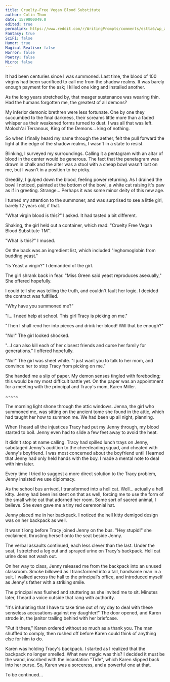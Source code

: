 ```yaml
---
title: Cruelty-Free Vegan Blood Substitute
author: Colin Thom
date: 1579800049.0
edited: true
permalink: https://www.reddit.com/r/WritingPrompts/comments/estta6/wp_as_a_demon_youre_quite_familiar_with_wouldbe/
Fantasy: true
SciFi: false
Humor: true
Magical Realism: false
Horror: false
Poetry: false
Micro: false
---
```

It had been centuries since I was summoned. Last time, the blood of 100 virgins had been sacrificed to call me from the shadow realms. It was barely enough payment for the ask; I killed one king and installed another.

As the long years stretched by, that meager sustenance was wearing thin. Had the humans forgotten me, the greatest of all demons?

My inferior demonic brethren were less fortunate. One by one they succumbed to the final darkness, their screams little more than a faded whisper as their weakened forms turned to dust. I was all that was left. Moloch'ai Terranous, King of the Demons... king of nothing.

So when I finally heard my name through the aether, felt the pull forward the light at the edge of the shadow realms, I wasn't in a state to resist.

Blinking, I surveyed my surroundings. Calling it a pentagram with an altar of blood in the center would be generous. The fact that the penetagram was drawn in chalk and the alter was a stool with a cheap bowl wasn't lost on me, but I wasn't in a position to be picky.

Greedily, I gulped down the blood, feeling power returning. As I drained the bowl I noticed, painted at the bottom of the bowl, a white cat raising it's paw as if in greeting. Strange... Perhaps it was some minor deity of this new age.

I turned my attention to the summoner, and was surprised to see a little girl, barely 12 years old, if that.

"What virgin blood is this?" I asked. It had tasted a bit different.

Shaking, the girl held out a container, which read: "Cruelty Free Vegan Blood Substitute TM".

"What is this?" I mused.

On the back was an ingredient list, which included "leghomoglobin from budding yeast."

"Is Yeast a virgin?" I demanded of the girl.

The girl shrank back in fear. "Miss Green said yeast reproduces asexually," She offered hopefully.

I could tell she was telling the truth, and couldn't fault her logic. I decided the contract was fulfilled.

"Why have you summoned me?"

"I... I need help at school. This girl Tracy is picking on me."

"Then I shall rend her into pieces and drink her blood! Will that be enough?"

"No!" The girl looked shocked.

"...I can also kill each of her closest friends and curse her family for generations." I offered hopefully.

"No!" The girl was sheet white. "I just want you to talk to her mom, and convince her to stop Tracy from picking on me."

She handed me a slip of paper. My demon senses tingled with foreboding; this would be my most difficult battle yet. On the paper was an appointment for a meeting with the principal and Tracy's mom, Karen Miller.

~-~-~

The morning light shone through the attic windows. Jenna, the girl who summoned me, was sitting on the ancient tome she found in the attic, which had taught her how to summon me. We had been up all night, planning.

When I heard all the injustices Tracy had put my Jenny through, my blood started to boil. Jenny even had to slide a few feet away to avoid the heat.

It didn't stop at name calling. Tracy had spilled lunch trays on Jenny, sabotaged Jenny's audition to the cheerleading squad, and cheated with Jenny's boyfriend. I was most concerned about the boyfriend until I learned that Jenny had only held hands with the boy. I made a mental note to deal with him later.

Every time I tried to suggest a more direct solution to the Tracy problem, Jenny insisted we use diplomacy.

As the school bus arrived, I transformed into a hell cat. Well... actually a hell kitty. Jenny had been insistent on that as well, forcing me to use the form of the small white cat that adorned her room. Some sort of sacred animal, I believe. She even gave me a tiny red ceremonial hat.

Jenny placed me in her backpack. I noticed the hell kitty demigod design was on her backpack as well.

It wasn't long before Tracy joined Jenny on the bus. "Hey stupid!" she exclaimed, thrusting herself onto the seat beside Jenny.

The verbal assaults continued, each less clever than the last. Under the seat, I stretched a leg out and sprayed urine on Tracy's backpack. Hell cat urine does not wash out.

On her way to class, Jenny released me from the backpack into an unused classroom. Smoke billowed as I transformed into a tall, handsome man in a suit. I walked across the hall to the principal's office, and introduced myself as Jenny's father with a striking smile.

The principal was flushed and stuttering as she invited me to sit. Minutes later, I heard a voice outside that rang with authority.

"It's infuriating that I have to take time out of my day to deal with these senseless accusations against my daughter!" The door opened, and Karen strode in, the janitor trailing behind with her briefcase.

"Put it there," Karen ordered without so much as a thank you. The man shuffled to comply, then rushed off before Karen could think of anything else for him to do.

Karen was holding Tracy's backpack. I started as I realized that the backpack no longer smelled. What new magic was this? I decided it must be the wand, inscribed with the incantation "Tide", which Karen slipped back into her purse. So, Karen was a sorceress, and a powerful one at that.

To be continued...
